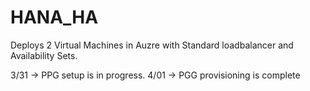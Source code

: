 # HANA_HA
 
Deploys 2 Virtual Machines in Auzre with Standard loadbalancer and Availability Sets.

3/31 -> PPG setup is in progress.
4/01 -> PGG provisioning is complete
